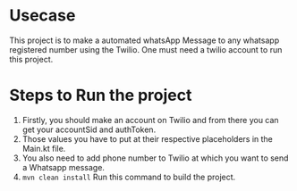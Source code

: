 # Usecase

This project is to make a automated whatsApp Message to any whatsapp registered number using the Twilio. One must need a twilio account to run this project.

# Steps to Run the project

1. Firstly, you should make an account on Twilio and from there you can get your accountSid and authToken.
2. Those values you have to put at their respective placeholders in the Main.kt file.
3. You also need to add phone number to Twilio at which you want to send a Whatsapp message.
4. `mvn clean install` Run this command to build the project.
